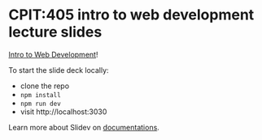 # CPIT:405 intro to web development lecture slides

[Intro to Web Development](https://cpit405.github.io/web-slides)!

To start the slide deck locally:
- clone the repo
- `npm install`
- `npm run dev`
- visit http://localhost:3030


Learn more about Slidev on [documentations](https://sli.dev/).

